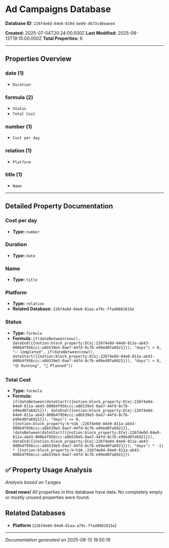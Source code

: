 # Ad Campaigns Database

**Database ID:** `226f4e0d-84e0-819d-be89-db73c48eaee4`

**Created:** 2025-07-04T20:24:00.000Z
**Last Modified:** 2025-08-13T19:15:00.000Z
**Total Properties:** 6

---

## Properties Overview

### date (1)
- `Duration`

### formula (2)
- `Status`
- `Total Cost`

### number (1)
- `Cost per day`

### relation (1)
- `Platform`

### title (1)
- `Name`

---

## Detailed Property Documentation

### Cost per day
- **Type:** `number`

### Duration
- **Type:** `date`

### Name
- **Type:** `title`

### Platform
- **Type:** `relation`
- **Related Database:** `226f4e0d-84e0-81aa-a79c-ffad8081015e`

### Status
- **Type:** `formula`
- **Formula:** `if(dateBetween(now(), dateEnd({{notion:block_property:ECej:226f4e0d-84e0-811a-ab43-000b4f956ccc:a8b539e5-0ae7-44fd-8c7b-e99ed0fa6921}}), "days") > 0, "✅ Completed", if(dateBetween(now(), dateStart({{notion:block_property:ECej:226f4e0d-84e0-811a-ab43-000b4f956ccc:a8b539e5-0ae7-44fd-8c7b-e99ed0fa6921}}), "days") > 0, "🟡 Running", "🔵 Planned"))`

### Total Cost
- **Type:** `formula`
- **Formula:** `if(dateBetween(dateStart({{notion:block_property:ECej:226f4e0d-84e0-811a-ab43-000b4f956ccc:a8b539e5-0ae7-44fd-8c7b-e99ed0fa6921}}), dateEnd({{notion:block_property:ECej:226f4e0d-84e0-811a-ab43-000b4f956ccc:a8b539e5-0ae7-44fd-8c7b-e99ed0fa6921}}), "days") == 0, {{notion:block_property:k~%3A_:226f4e0d-84e0-811a-ab43-000b4f956ccc:a8b539e5-0ae7-44fd-8c7b-e99ed0fa6921}}, (dateBetween(dateStart({{notion:block_property:ECej:226f4e0d-84e0-811a-ab43-000b4f956ccc:a8b539e5-0ae7-44fd-8c7b-e99ed0fa6921}}), dateEnd({{notion:block_property:ECej:226f4e0d-84e0-811a-ab43-000b4f956ccc:a8b539e5-0ae7-44fd-8c7b-e99ed0fa6921}}), "days") * -1) * {{notion:block_property:k~%3A_:226f4e0d-84e0-811a-ab43-000b4f956ccc:a8b539e5-0ae7-44fd-8c7b-e99ed0fa6921}})`

## ✅ Property Usage Analysis

*Analysis based on 1 pages*

**Great news!** All properties in this database have data. No completely empty or mostly unused properties were found.

## Related Databases

- **Platform** (`226f4e0d-84e0-81aa-a79c-ffad8081015e`)

---

*Documentation generated on 2025-08-13 19:50:19*
